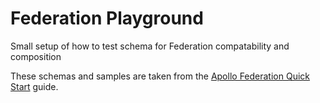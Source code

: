 # Federation Playground

Small setup of how to test schema for Federation compatability and composition

These schemas and samples are taken from the [Apollo Federation Quick Start](https://www.apollographql.com/docs/federation/quickstart/setup) guide.
